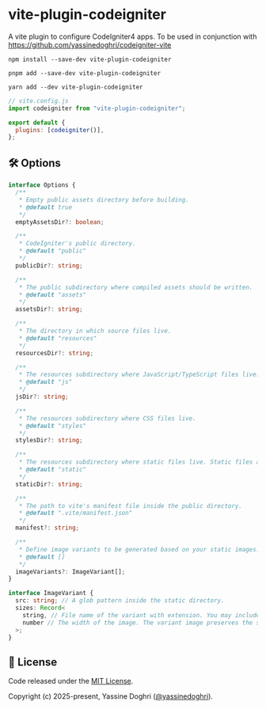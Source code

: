 # vite-plugin-codeigniter

A vite plugin to configure CodeIgniter4 apps. To be used in conjunction with
https://github.com/yassinedoghri/codeigniter-vite

```
npm install --save-dev vite-plugin-codeigniter

pnpm add --save-dev vite-plugin-codeigniter

yarn add --dev vite-plugin-codeigniter
```

```js
// vite.config.js
import codeigniter from "vite-plugin-codeigniter";

export default {
  plugins: [codeigniter()],
};
```

## 🛠️ Options

```ts
interface Options {
  /**
   * Empty public assets directory before building.
   * @default true
   */
  emptyAssetsDir?: boolean;

  /**
   * CodeIgniter's public directory.
   * @default "public"
   */
  publicDir?: string;

  /**
   * The public subdirectory where compiled assets should be written.
   * @default "assets"
   */
  assetsDir?: string;

  /**
   * The directory in which source files live.
   * @default "resources"
   */
  resourcesDir?: string;

  /**
   * The resources subdirectory where JavaScript/TypeScript files live.
   * @default "js"
   */
  jsDir?: string;

  /**
   * The resources subdirectory where CSS files live.
   * @default "styles"
   */
  stylesDir?: string;

  /**
   * The resources subdirectory where static files live. Static files are copied as is in the public's assets folder.
   * @default "static"
   */
  staticDir?: string;

  /**
   * The path to vite's manifest file inside the public directory.
   * @default ".vite/manifest.json"
   */
  manifest?: string;

  /**
   * Define image variants to be generated based on your static images.
   * @default []
   */
  imageVariants?: ImageVariant[];
}

interface ImageVariant {
  src: string; // A glob pattern inside the static directory.
  sizes: Record<
    string, // File name of the variant with extension. You may include %NAME% directive to be replaced with the original filename.
    number // The width of the image. The variant image preserves the same ratio as the original.
  >;
}
```

## 📜 License

Code released under the [MIT License](https://choosealicense.com/licenses/mit/).

Copyright (c) 2025-present, Yassine Doghri
([@yassinedoghri](https://yassinedoghri.com/)).
